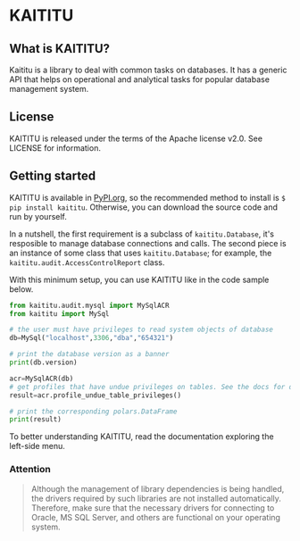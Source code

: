 # KAITITU

## What is KAITITU?

Kaititu is a library to deal with common tasks on databases.
It has a generic API that helps on operational and analytical tasks for popular database management system.

## License

KAITITU is released under the terms of the Apache license v2.0. See LICENSE for information.

## Getting started

KAITITU is available in [PyPI.org](https://pypi.org/), so the recommended method to install is `$ pip install kaititu`. Otherwise, you can download the source code and run by yourself.

In a nutshell, the first requirement is a subclass of `kaititu.Database`, it's resposible to manage database connections and calls.
The second piece is an instance of some class that uses `kaititu.Database`; for example, the `kaititu.audit.AccessControlReport` class.

With this minimum setup, you can use KAITITU like in the code sample below.

```python
from kaititu.audit.mysql import MySqlACR
from kaititu import MySql

# the user must have privileges to read system objects of database
db=MySql("localhost",3306,"dba","654321")

# print the database version as a banner 
print(db.version)

acr=MySqlACR(db)
# get profiles that have undue privileges on tables. See the docs for detail.
result=acr.profile_undue_table_privileges()

# print the corresponding polars.DataFrame
print(result)
```

To better understanding KAITITU, read the documentation exploring the left-side menu.


### Attention

>Although the management of library dependencies is being handled, the drivers required by such libraries are not installed automatically. Therefore, make sure that the necessary drivers for connecting to Oracle, MS SQL Server, and others are functional on your operating system.
